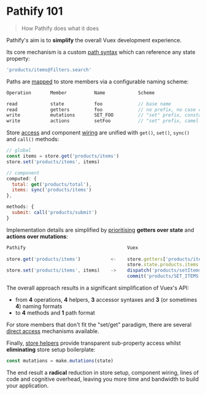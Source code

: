 
# Pathify 101

> How Pathify does what it does

Pathify's aim is to **simplify** the overall Vuex development experience.

Its core mechanism is a custom [path syntax](/guide/paths.md) which can reference any state property:

```js
'products/items@filters.search'
```

Paths are [mapped](/setup/mapping.md) to store members via a configurable naming scheme:

```js
Operation       Member          Name            Scheme

read            state           foo             // base name
read            getters         foo             // no prefix, no case conversion
write           mutations       SET_FOO         // "set" prefix, constant case, 
write           actions         setFoo          // "set" prefix, camel case, 
``` 

Store [access](/guide/accessors.md) and component [wiring](/guide/component.md) are unified with `get()`, `set()`, `sync()` and `call()` methods:

```js
// global
const items = store.get('products/items')
store.set('products/items', items)

// component
computed: {
  total: get('products/total'),
  items: sync('products/items')
},

methods: {
  submit: call('products/submit')
}
```

Implementation details are simplified by [prioritising](/guide/properties.md) **getters over state** and **actions over mutations**:

```js
Pathify                                     Vuex
      
store.get('products/items')           <-    store.getters['products/items']
                                            store.state.products.items
store.set('products/items', items)    ->    dispatch('products/setItems', items)
                                            commit('products/SET_ITEMS', items)
```


The overall approach results in a significant simplification of Vuex's API:
 
- from **4** operations, **4** helpers, **3** accessor syntaxes and **3** (or sometimes **4**) naming formats
- to **4** methods and **1** path format

For store members that don't fit the "set/get" paradigm, there are several [direct access](/guide/properties.md#direct-property-access) mechanisms available.

Finally, [store helpers](/guide/store.md) provide transparent sub-property access whilst **eliminating** store setup boilerplate:

```js
const mutations = make.mutations(state)
```


The end result a **radical** reduction in store setup, component wiring, lines of code and cognitive overhead, leaving you more time and bandwidth to build your application.
